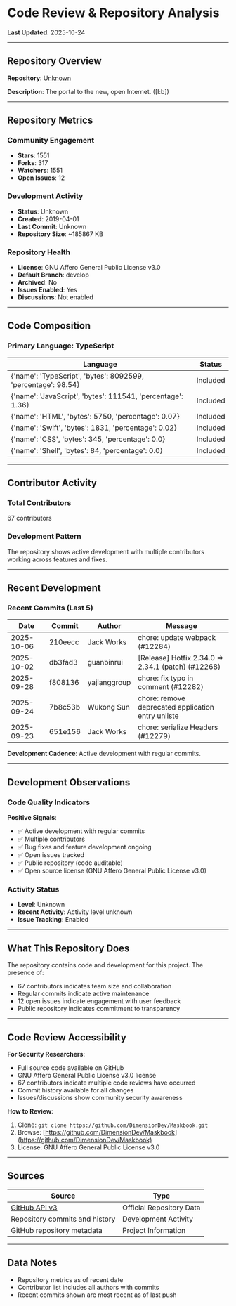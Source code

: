 # Code Review & Repository Analysis

**Last Updated**: 2025-10-24

---

## Repository Overview

**Repository**: [Unknown](https://github.com/DimensionDev/Maskbook)

**Description**: The portal to the new, open Internet. ([I:b])

---

## Repository Metrics

### Community Engagement
- **Stars**: 1551
- **Forks**: 317
- **Watchers**: 1551
- **Open Issues**: 12

### Development Activity
- **Status**: Unknown
- **Created**: 2019-04-01
- **Last Commit**: Unknown
- **Repository Size**: ~185867 KB

### Repository Health
- **License**: GNU Affero General Public License v3.0
- **Default Branch**: develop
- **Archived**: No
- **Issues Enabled**: Yes
- **Discussions**: Not enabled

---

## Code Composition

### Primary Language: TypeScript

| Language | Status |
|----------|--------|
| {'name': 'TypeScript', 'bytes': 8092599, 'percentage': 98.54} | Included |
| {'name': 'JavaScript', 'bytes': 111541, 'percentage': 1.36} | Included |
| {'name': 'HTML', 'bytes': 5750, 'percentage': 0.07} | Included |
| {'name': 'Swift', 'bytes': 1831, 'percentage': 0.02} | Included |
| {'name': 'CSS', 'bytes': 345, 'percentage': 0.0} | Included |
| {'name': 'Shell', 'bytes': 84, 'percentage': 0.0} | Included |

---

## Contributor Activity

### Total Contributors
67 contributors

### Development Pattern
The repository shows active development with multiple contributors working across features and fixes.

---

## Recent Development

### Recent Commits (Last 5)

| Date | Commit | Author | Message |
|------|--------|--------|---------|
| 2025-10-06 | 210eecc | Jack Works | chore: update webpack (#12284) |
| 2025-10-02 | db3fad3 | guanbinrui | [Release] Hotfix 2.34.0 => 2.34.1 (patch) (#12268) |
| 2025-09-28 | f808136 | yajianggroup | chore: fix typo in comment (#12282) |
| 2025-09-24 | 7b8c53b | Wukong Sun | chore: remove deprecated application entry unliste |
| 2025-09-23 | 651e156 | Jack Works | chore: serialize Headers (#12279) |


**Development Cadence**: Active development with regular commits.

---

## Development Observations

### Code Quality Indicators

**Positive Signals**:
- ✅ Active development with regular commits
- ✅ Multiple contributors
- ✅ Bug fixes and feature development ongoing
- ✅ Open issues tracked
- ✅ Public repository (code auditable)
- ✅ Open source license (GNU Affero General Public License v3.0)

### Activity Status
- **Level**: Unknown
- **Recent Activity**: Activity level unknown
- **Issue Tracking**: Enabled

---

## What This Repository Does

The repository contains code and development for this project. The presence of:
- 67 contributors indicates team size and collaboration
- Regular commits indicate active maintenance
- 12 open issues indicate engagement with user feedback
- Public repository indicates commitment to transparency

---

## Code Review Accessibility

**For Security Researchers**:
- Full source code available on GitHub
- GNU Affero General Public License v3.0 license
- 67 contributors indicate multiple code reviews have occurred
- Commit history available for all changes
- Issues/discussions show community security awareness

**How to Review**:
1. Clone: `git clone https://github.com/DimensionDev/Maskbook.git`
2. Browse: [https://github.com/DimensionDev/Maskbook](https://github.com/DimensionDev/Maskbook)
3. License: GNU Affero General Public License v3.0

---

## Sources

| Source | Type |
|--------|------|
| [GitHub API v3](https://github.com/DimensionDev/Maskbook) | Official Repository Data |
| Repository commits and history | Development Activity |
| GitHub repository metadata | Project Information |

---

## Data Notes

- Repository metrics as of recent date
- Contributor list includes all authors with commits
- Recent commits shown are most recent as of last push
